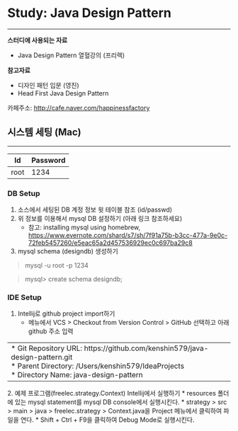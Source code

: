 # Study: Java Design Pattern
--------------------------------
 
**스터디에 사용되는 자료**

* Java Design Pattern 열혈강의 (프리렉)

**참고자료**

* 디자인 패턴 입문 (영진)
* Head First Java Design Pattern

카페주소: http://cafe.naver.com/happinessfactory


## 시스템 세팅 (Mac)
------------------------
Id | Password  
--- | ---
root |1234

### DB Setup

1. 소스에서 세팅된 DB 계정 정보 윗 테이블 참조 (id/passwd)
2. 위 정보를 이용해서 mysql DB 설정하기 (아래 링크 참조하세요)
	* 참고: installing mysql using homebrew, https://www.evernote.com/shard/s7/sh/7f91a75b-b3cc-477a-9e0c-72feb5457260/e5eac65a2d457536929ec0c697ba29c8
3. mysql schema (designdb) 생성하기

> mysql -u root -p 1234

> mysql> create schema designdb;

### IDE Setup
1. Intellij로 github project import하기
	* 메뉴에서 VCS > Checkout from Version Control > GitHub 선택하고 아래 github 주소 입력

<table>
<tr>
  <td> 
* Git Repository URL: https://github.com/kenshin579/java-design-pattern.git<br/>
* Parent Directory: /Users/kenshin579/IdeaProjects<br/>
* Directory Name: java-design-pattern</td>
</tr>
</table>
2. 예제 프로그램(freelec.strategy.Context) Intellij에서 실행하기
	* resources 폴더에 있는 mysql statement를 mysql DB console에서 실행시킨다. 
	* strategy > src > main > java > freelec.strategy > Context.java을 Project 메뉴에서 클릭하여 파일을 연다.
	* Shift + Ctrl + F9을 클릭하여 Debug Mode로 실행시킨다.